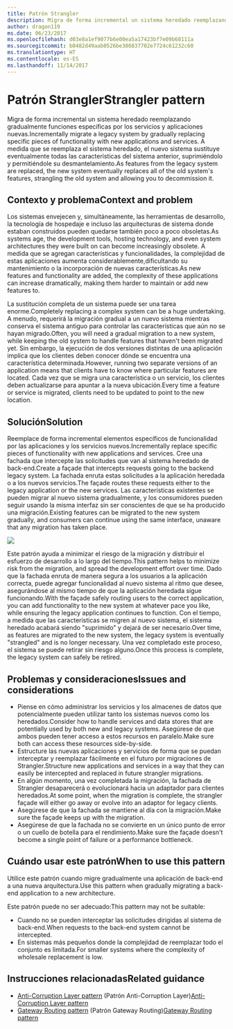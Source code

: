```yaml
---
title: Patrón Strangler
description: Migra de forma incremental un sistema heredado reemplazando gradualmente funciones específicas por los servicios y aplicaciones nuevas.
author: dragon119
ms.date: 06/23/2017
ms.openlocfilehash: d03e8a1ef9077b6e00ea5a17423bf7e09b68111a
ms.sourcegitcommit: b0482d49aab0526be386837702e7724c61232c60
ms.translationtype: HT
ms.contentlocale: es-ES
ms.lasthandoff: 11/14/2017
---
```

# <a name="strangler-pattern"></a><span data-ttu-id="e4ba3-103">Patrón Strangler</span><span class="sxs-lookup"><span data-stu-id="e4ba3-103">Strangler pattern</span></span>

<span data-ttu-id="e4ba3-104">Migra de forma incremental un sistema heredado reemplazando gradualmente funciones específicas por los servicios y aplicaciones nuevas.</span><span class="sxs-lookup"><span data-stu-id="e4ba3-104">Incrementally migrate a legacy system by gradually replacing specific pieces of functionality with new applications and services.</span></span> <span data-ttu-id="e4ba3-105">A medida que se reemplaza el sistema heredado, el nuevo sistema sustituye eventualmente todas las características del sistema anterior, suprimiéndolo y permitiéndole su desmantelamiento.</span><span class="sxs-lookup"><span data-stu-id="e4ba3-105">As features from the legacy system are replaced, the new system eventually replaces all of the old system's features, strangling the old system and allowing you to decommission it.</span></span> 

## <a name="context-and-problem"></a><span data-ttu-id="e4ba3-106">Contexto y problema</span><span class="sxs-lookup"><span data-stu-id="e4ba3-106">Context and problem</span></span>

<span data-ttu-id="e4ba3-107">Los sistemas envejecen y, simultáneamente, las herramientas de desarrollo, la tecnología de hospedaje e incluso las arquitecturas de sistema donde estaban construidos pueden quedarse también poco a poco obsoletas.</span><span class="sxs-lookup"><span data-stu-id="e4ba3-107">As systems age, the development tools, hosting technology, and even system architectures they were built on can become increasingly obsolete.</span></span> <span data-ttu-id="e4ba3-108">A medida que se agregan características y funcionalidades, la complejidad de estas aplicaciones aumenta considerablemente,dificultando su mantenimiento o la incorporación de nuevas características.</span><span class="sxs-lookup"><span data-stu-id="e4ba3-108">As new features and functionality are added, the complexity of these applications can increase dramatically, making them harder to maintain or add new features to.</span></span>

<span data-ttu-id="e4ba3-109">La sustitución completa de un sistema puede ser una tarea enorme.</span><span class="sxs-lookup"><span data-stu-id="e4ba3-109">Completely replacing a complex system can be a huge undertaking.</span></span> <span data-ttu-id="e4ba3-110">A menudo, requerirá la migración gradual a un nuevo sistema mientras conserva el sistema antiguo para controlar las características que aún no se hayan migrado.</span><span class="sxs-lookup"><span data-stu-id="e4ba3-110">Often, you will need a gradual migration to a new system, while keeping the old system to handle features that haven't been migrated yet.</span></span> <span data-ttu-id="e4ba3-111">Sin embargo, la ejecución de dos versiones distintas de una aplicación implica que los clientes deben conocer dónde se encuentra una característica determinada.</span><span class="sxs-lookup"><span data-stu-id="e4ba3-111">However, running two separate versions of an application means that clients have to know where particular features are located.</span></span> <span data-ttu-id="e4ba3-112">Cada vez que se migra una característica o un servicio, los clientes deben actualizarse para apuntar a la nueva ubicación.</span><span class="sxs-lookup"><span data-stu-id="e4ba3-112">Every time a feature or service is migrated, clients need to be updated to point to the new location.</span></span>

## <a name="solution"></a><span data-ttu-id="e4ba3-113">Solución</span><span class="sxs-lookup"><span data-stu-id="e4ba3-113">Solution</span></span>

<span data-ttu-id="e4ba3-114">Reemplace de forma incremental elementos específicos de funcionalidad por las aplicaciones y los servicios nuevos.</span><span class="sxs-lookup"><span data-stu-id="e4ba3-114">Incrementally replace specific pieces of functionality with new applications and services.</span></span> <span data-ttu-id="e4ba3-115">Cree una fachada que intercepte las solicitudes que van al sistema heredado de back-end.</span><span class="sxs-lookup"><span data-stu-id="e4ba3-115">Create a façade that intercepts requests going to the backend legacy system.</span></span> <span data-ttu-id="e4ba3-116">La fachada enruta estas solicitudes a la aplicación heredada o a los nuevos servicios.</span><span class="sxs-lookup"><span data-stu-id="e4ba3-116">The façade routes these requests either to the legacy application or the new services.</span></span> <span data-ttu-id="e4ba3-117">Las características existentes se pueden migrar al nuevo sistema gradualmente, y los consumidores pueden seguir usando la misma interfaz sin ser conscientes de que se ha producido una migración.</span><span class="sxs-lookup"><span data-stu-id="e4ba3-117">Existing features can be migrated to the new system gradually, and consumers can continue using the same interface, unaware that any migration has taken place.</span></span>

![](./_images/strangler.png)  

<span data-ttu-id="e4ba3-118">Este patrón ayuda a minimizar el riesgo de la migración y distribuir el esfuerzo de desarrollo a lo largo del tiempo.</span><span class="sxs-lookup"><span data-stu-id="e4ba3-118">This pattern helps to minimize risk from the migration, and spread the development effort over time.</span></span> <span data-ttu-id="e4ba3-119">Dado que la fachada enruta de manera segura a los usuarios a la aplicación correcta, puede agregar funcionalidad al nuevo sistema al ritmo que desee, asegurándose al mismo tiempo de que la aplicación heredada sigue funcionando.</span><span class="sxs-lookup"><span data-stu-id="e4ba3-119">With the façade safely routing users to the correct application, you can add functionality to the new system at whatever pace you like, while ensuring the legacy application continues to function.</span></span> <span data-ttu-id="e4ba3-120">Con el tiempo, a medida que las características se migren al nuevo sistema, el sistema heredado acabará siendo "suprimido" y dejará de ser necesario.</span><span class="sxs-lookup"><span data-stu-id="e4ba3-120">Over time, as features are migrated to the new system, the legacy system is eventually "strangled" and is no longer necessary.</span></span> <span data-ttu-id="e4ba3-121">Una vez completado este proceso, el sistema se puede retirar sin riesgo alguno.</span><span class="sxs-lookup"><span data-stu-id="e4ba3-121">Once this process is complete, the legacy system can safely be retired.</span></span>

## <a name="issues-and-considerations"></a><span data-ttu-id="e4ba3-122">Problemas y consideraciones</span><span class="sxs-lookup"><span data-stu-id="e4ba3-122">Issues and considerations</span></span>

- <span data-ttu-id="e4ba3-123">Piense en cómo administrar los servicios y los almacenes de datos que potencialmente pueden utilizar tanto los sistemas nuevos como los heredados.</span><span class="sxs-lookup"><span data-stu-id="e4ba3-123">Consider how to handle services and data stores that are potentially used by both new and legacy systems.</span></span> <span data-ttu-id="e4ba3-124">Asegúrese de que ambos pueden tener acceso a estos recursos en paralelo.</span><span class="sxs-lookup"><span data-stu-id="e4ba3-124">Make sure both can access these resources side-by-side.</span></span>
- <span data-ttu-id="e4ba3-125">Estructure las nuevas aplicaciones y servicios de forma que se puedan interceptar y reemplazar fácilmente en el futuro por migraciones de Strangler.</span><span class="sxs-lookup"><span data-stu-id="e4ba3-125">Structure new applications and services in a way that they can easily be intercepted and replaced in future strangler migrations.</span></span>
- <span data-ttu-id="e4ba3-126">En algún momento, una vez completada la migración, la fachada de Strangler desaparecerá o evolucionará hacia un adaptador para clientes heredados.</span><span class="sxs-lookup"><span data-stu-id="e4ba3-126">At some point, when the migration is complete, the strangler façade will either go away or evolve into an adaptor for legacy clients.</span></span>
- <span data-ttu-id="e4ba3-127">Asegúrese de que la fachada se mantiene al día con la migración.</span><span class="sxs-lookup"><span data-stu-id="e4ba3-127">Make sure the façade keeps up with the migration.</span></span>
- <span data-ttu-id="e4ba3-128">Asegúrese de que la fachada no se convierte en un único punto de error o un cuello de botella para el rendimiento.</span><span class="sxs-lookup"><span data-stu-id="e4ba3-128">Make sure the façade doesn't become a single point of failure or a performance bottleneck.</span></span>

## <a name="when-to-use-this-pattern"></a><span data-ttu-id="e4ba3-129">Cuándo usar este patrón</span><span class="sxs-lookup"><span data-stu-id="e4ba3-129">When to use this pattern</span></span>

<span data-ttu-id="e4ba3-130">Utilice este patrón cuando migre gradualmente una aplicación de back-end a una nueva arquitectura.</span><span class="sxs-lookup"><span data-stu-id="e4ba3-130">Use this pattern when gradually migrating a back-end application to a new architecture.</span></span>

<span data-ttu-id="e4ba3-131">Este patrón puede no ser adecuado:</span><span class="sxs-lookup"><span data-stu-id="e4ba3-131">This pattern may not be suitable:</span></span>

- <span data-ttu-id="e4ba3-132">Cuando no se pueden interceptar las solicitudes dirigidas al sistema de back-end.</span><span class="sxs-lookup"><span data-stu-id="e4ba3-132">When requests to the back-end system cannot be intercepted.</span></span>
- <span data-ttu-id="e4ba3-133">En sistemas más pequeños donde la complejidad de reemplazar todo el conjunto es limitada.</span><span class="sxs-lookup"><span data-stu-id="e4ba3-133">For smaller systems where the complexity of wholesale replacement is low.</span></span>

## <a name="related-guidance"></a><span data-ttu-id="e4ba3-134">Instrucciones relacionadas</span><span class="sxs-lookup"><span data-stu-id="e4ba3-134">Related guidance</span></span>

- <span data-ttu-id="e4ba3-135">[Anti-Corruption Layer pattern](./anti-corruption-layer.md) (Patrón Anti-Corruption Layer)</span><span class="sxs-lookup"><span data-stu-id="e4ba3-135">[Anti-Corruption Layer pattern](./anti-corruption-layer.md)</span></span>
- <span data-ttu-id="e4ba3-136">[Gateway Routing pattern](./gateway-routing.md) (Patrón Gateway Routing)</span><span class="sxs-lookup"><span data-stu-id="e4ba3-136">[Gateway Routing pattern](./gateway-routing.md)</span></span>


 

